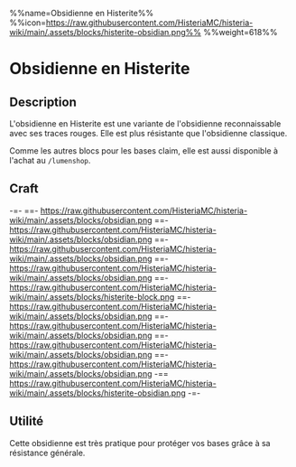 %%name=Obsidienne en Histerite%%
%%icon=https://raw.githubusercontent.com/HisteriaMC/histeria-wiki/main/.assets/blocks/histerite-obsidian.png%%
%%weight=618%%

#  Obsidienne en Histerite

## Description 
L'obsidienne en Histerite est une variante de l'obsidienne reconnaissable avec ses traces rouges. Elle est plus résistante que l'obsidienne classique.

Comme les autres blocs pour les bases claim, elle est aussi disponible à l'achat au `/lumenshop`.

## Craft
-=-
 ==- https://raw.githubusercontent.com/HisteriaMC/histeria-wiki/main/.assets/blocks/obsidian.png
 ==- https://raw.githubusercontent.com/HisteriaMC/histeria-wiki/main/.assets/blocks/obsidian.png
 ==- https://raw.githubusercontent.com/HisteriaMC/histeria-wiki/main/.assets/blocks/obsidian.png
 ==- https://raw.githubusercontent.com/HisteriaMC/histeria-wiki/main/.assets/blocks/obsidian.png
 ==- https://raw.githubusercontent.com/HisteriaMC/histeria-wiki/main/.assets/blocks/histerite-block.png
 ==- https://raw.githubusercontent.com/HisteriaMC/histeria-wiki/main/.assets/blocks/obsidian.png
 ==- https://raw.githubusercontent.com/HisteriaMC/histeria-wiki/main/.assets/blocks/obsidian.png
 ==- https://raw.githubusercontent.com/HisteriaMC/histeria-wiki/main/.assets/blocks/obsidian.png
 ==- https://raw.githubusercontent.com/HisteriaMC/histeria-wiki/main/.assets/blocks/obsidian.png
 -== https://raw.githubusercontent.com/HisteriaMC/histeria-wiki/main/.assets/blocks/histerite-obsidian.png
-=-

## Utilité 
Cette obsidienne est très pratique pour protéger vos bases grâce à sa résistance générale.